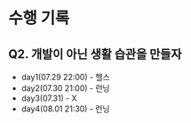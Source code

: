 # 수행 기록

## Q2. 개발이 아닌 생활 습관을 만들자

* day1(07.29 22:00) - 헬스  
* day2(07.30 21:00) - 런닝  
* day3(07.31) - X  
* day4(08.01 21:30) - 런닝 
